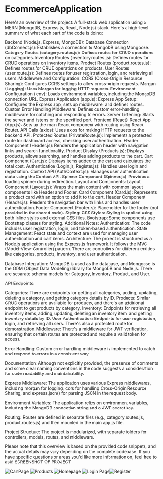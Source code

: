 # EcommerceApplication


Here's an overview of the project:
A full-stack web application using a MERN (MongoDB, Express.js, React, Node.js) stack. Here's a high-level summary of what each part of the code is doing:

Backend (Node.js, Express, MongoDB):
Database Connection (dbConnect.js): Establishes a connection to MongoDB using Mongoose.
Category Routes (category.routes.js): Defines routes for CRUD operations on categories.
Inventory Routes (inventory.routes.js): Defines routes for CRUD operations on inventory items.
Product Routes (product.routes.js): Defines routes for CRUD operations on products.
User Routes (user.route.js): Defines routes for user registration, login, and retrieving all users.
Middleware and Configuration:
CORS (Cross-Origin Resource Sharing): Configures CORS settings to allow cross-origin requests.
Morgan (Logging): Uses Morgan for logging HTTP requests.
Environment Configuration (.env): Loads environment variables, including the MongoDB connection URL.
Express Application (app.js):
Express App Setup: Configures the Express app, sets up middleware, and defines routes.
Custom Error Handling Middleware: Defines custom error-handling middleware for catching and responding to errors.
Server Listening: Starts the server and listens on the specified port.
Frontend (React):
React App (App.js): Sets up the main React component with routing using React Router.
API Calls (axios): Uses axios for making HTTP requests to the backend API.
Protected Routes (PrivateRoute.js): Implements a protected route for dashboard access, checking user authentication.
Header Component (Header.js): Renders the application header with navigation links and search functionality.
Product Display (Products.js): Displays products, allows searching, and handles adding products to the cart.
Cart Component (Cart.js): Displays items added to the cart and calculates the total cost.
Authentication (Login.js, Register.js): Handles user login and registration.
Context API (AuthContext.js): Manages user authentication state using the Context API.
Spinner Component (Spinner.js): Provides a loading spinner during redirection.
Layout and Components:
Layout Component (Layout.js): Wraps the main content with common layout components like Header and Footer.
Card Component (Card.js): Represents a product card with an option to add it to the cart.
Header Component (Header.js): Renders the navigation bar with links and handles user authentication.
Footer Component (Footer.js): Placeholder for the footer (not provided in the shared code).
Styling:
CSS Styles: Styling is applied using both inline styles and external CSS files.
Bootstrap: Some components use Bootstrap classes for styling.
Additional Notes:
Authentication: The code includes user registration, login, and token-based authentication.
State Management: React state and context are used for managing user authentication and cart items.
Architecture: The project is structured as a Node.js application using the Express.js framework. It follows the MVC (Model-View-Controller) pattern. There are controllers for different entities like categories, products, inventory, and user authentication.

Database Integration: MongoDB is used as the database, and Mongoose is the ODM (Object Data Modeling) library for MongoDB and Node.js. There are separate schema models for Category, Inventory, Product, and User.

API Endpoints:

Categories: There are endpoints for getting all categories, adding, updating, deleting a category, and getting category details by ID.
Products: Similar CRUD operations are available for products, and there's an additional endpoint to get products by category.
Inventory: Endpoints for retrieving all inventory items, adding, updating, deleting an inventory item, and getting inventory details by ID.
User Authentication: Endpoints for user registration, login, and retrieving all users. There's also a protected route for demonstration.
Middleware: There's a middleware for JWT verification, ensuring that certain routes are protected and require a valid token for access.

Error Handling: Custom error handling middleware is implemented to catch and respond to errors in a consistent way.

Documentation: Although not explicitly provided, the presence of comments and some clear naming conventions in the code suggests a consideration for code readability and maintainability.

Express Middleware: The application uses various Express middlewares, including morgan for logging, cors for handling Cross-Origin Resource Sharing, and express.json() for parsing JSON in the request body.

Environment Variables: The application relies on environment variables, including the MongoDB connection string and a JWT secret key.

Routing: Routes are defined in separate files (e.g., category.routes.js, product.routes.js) and then mounted in the main app.js file.

Project Structure: The project is modularized, with separate folders for controllers, models, routes, and middleware.

Please note that this overview is based on the provided code snippets, and the actual details may vary depending on the complete codebase. If you have specific questions or areas you'd like more information on, feel free to ask!
SCREENSHOT OF PROJECT


![CartPage](https://github.com/KhushbuRangari/EcommerceApplication/assets/126225826/14c688b6-0343-42aa-830c-e65f611113de)
![Products](https://github.com/KhushbuRangari/EcommerceApplication/assets/126225826/7d38a481-81c0-4408-b42a-8250a8cb5e03)
![Homepage](https://github.com/KhushbuRangari/EcommerceApplication/assets/126225826/0befdd5c-c007-40da-9db4-36a7295c98da)
![Login Page](https://github.com/KhushbuRangari/EcommerceApplication/assets/126225826/77179423-de23-4f15-906c-cd4ffd4cab21)![Register](https://github.com/KhushbuRangari/EcommerceApplication/assets/126225826/14d24330-e755-450e-a5e2-55227ca18543)




